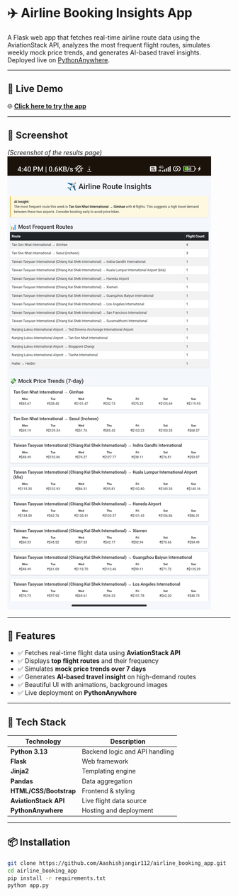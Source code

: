 # ✈️ Airline Booking Insights App

A Flask web app that fetches real-time airline route data using the AviationStack API, analyzes the most frequent flight routes, simulates weekly mock price trends, and generates AI-based travel insights.  
Deployed live on [PythonAnywhere](https://aashishjangir.pythonanywhere.com/).

---

## 🚀 Live Demo

🌐 **[Click here to try the app](https://aashishjangir.pythonanywhere.com/)**

---

## 📸 Screenshot

*(Screenshot of the results page)*  
![App Screenshot](screenshots/result-page.png)

---

## 🧰 Features

- ✅ Fetches real-time flight data using **AviationStack API**  
- ✅ Displays **top flight routes** and their frequency  
- ✅ Simulates **mock price trends over 7 days**  
- ✅ Generates **AI-based travel insight** on high-demand routes  
- ✅ Beautiful UI with animations, background images  
- ✅ Live deployment on **PythonAnywhere**

---

## 🔧 Tech Stack

| Technology        | Description                     |
|-------------------|----------------------------------|
| **Python 3.13**   | Backend logic and API handling  |
| **Flask**         | Web framework                   |
| **Jinja2**        | Templating engine               |
| **Pandas**        | Data aggregation                |
| **HTML/CSS/Bootstrap** | Frontend & styling         |
| **AviationStack API** | Live flight data source     |
| **PythonAnywhere** | Hosting and deployment         |

---

## 📦 Installation

```bash
git clone https://github.com/Aashishjangir112/airline_booking_app.git
cd airline_booking_app
pip install -r requirements.txt
python app.py
